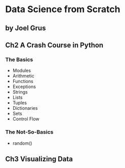 # Data Science from Scratch 
## by Joel Grus

## Ch2  A Crash Course in Python 
### The Basics
* Modules
* Arithmetic
* Functions
* Exceptions
* Strings
* Lists
* Tuples
* Dictionaries
* Sets
* Control Flow

### The Not-So-Basics
* random()


## Ch3 Visualizing Data

